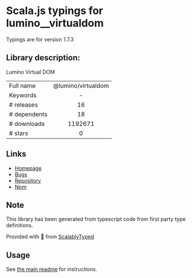 
# Scala.js typings for lumino__virtualdom

Typings are for version 1.7.3

## Library description:
Lumino Virtual DOM

|                    |                 |
| ------------------ | :-------------: |
| Full name          | @lumino/virtualdom |
| Keywords           | - |
| # releases         | 16 |
| # dependents       | 18 |
| # downloads        | 1192671 |
| # stars            | 0 |

## Links
- [Homepage](https://github.com/jupyterlab/lumino)
- [Bugs](https://github.com/jupyterlab/lumino/issues)
- [Repository](https://github.com/jupyterlab/lumino)
- [Npm](https://www.npmjs.com/package/%40lumino%2Fvirtualdom)
    


## Note
This library has been generated from typescript code from first party type definitions.

Provided with :purple_heart: from [ScalablyTyped](https://github.com/oyvindberg/ScalablyTyped)

## Usage
See [the main readme](../../readme.md) for instructions.


